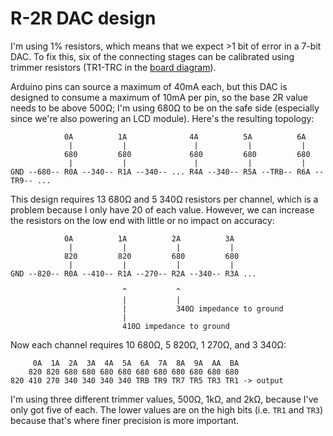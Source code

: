 # R-2R DAC design
I'm using 1% resistors, which means that we expect >1 bit of error in a 7-bit
DAC. To fix this, six of the connecting stages can be calibrated using trimmer
resistors (TR1-TRC in the [board diagram](layout.md)).

Arduino pins can source a maximum of 40mA each, but this DAC is designed to
consume a maximum of 10mA per pin, so the base 2R value needs to be above 500Ω;
I'm using 680Ω to be on the safe side (especially since we're also powering an
LCD module). Here's the resulting topology:

```
            0A          1A              4A          5A          6A
             |           |               |           |           |
            680         680             680         680         680
             |           |               |           |           |
GND --680-- R0A --340-- R1A --340-- ... R4A --340-- R5A --TRB-- R6A --TR9-- ...
```

This design requires 13 680Ω and 5 340Ω resistors per channel, which is a
problem because I only have 20 of each value. However, we can increase the
resistors on the low end with little or no impact on accuracy:

```
            0A          1A          2A          3A
             |           |           |           |
            820         820         680         680
             |           |           |           |
GND --820-- R0A --410-- R1A --270-- R2A --340-- R3A ...

                         ^           ^
                         |           |
                         |           340Ω impedance to ground
                         |
                         410Ω impedance to ground
```

Now each channel requires 10 680Ω, 5 820Ω, 1 270Ω, and 3 340Ω:

```
     0A  1A  2A  3A  4A  5A  6A  7A  8A  9A  AA  BA
    820 820 680 680 680 680 680 680 680 680 680 680
820 410 270 340 340 340 340 TRB TR9 TR7 TR5 TR3 TR1 -> output
```

I'm using three different trimmer values, 500Ω, 1kΩ, and 2kΩ, because I've only
got five of each. The lower values are on the high bits (i.e. `TR1` and `TR3`)
because that's where finer precision is more important.
